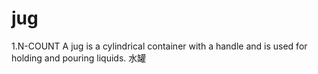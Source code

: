 # jug

1.N-COUNT A jug is a cylindrical container with a handle and is used for holding and pouring liquids. 水罐